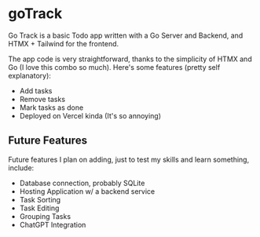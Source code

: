 # goTrack

Go Track is a basic Todo app written with a Go Server and Backend, and HTMX + Tailwind for the frontend. 

The app code is very straightforward, thanks to the simplicity of HTMX and Go (I love this combo so much). Here's some features (pretty self explanatory):

- Add tasks
- Remove tasks
- Mark tasks as done
- Deployed on Vercel kinda (It's so annoying)

## Future Features

Future features I plan on adding, just to test my skills and learn something, include:

- Database connection, probably SQLite
- Hosting Application w/ a backend service
- Task Sorting
- Task Editing
- Grouping Tasks
- ChatGPT Integration
